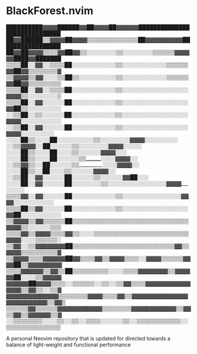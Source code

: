 # BlackForest.nvim

██████████▓▓▓▓██████▓▓██▓▓▓▓██▓▓▓▓▓▓█████████████████████████████
██▓▓██████▒▒▓▓▓▓██▓▓▓▓▒▒▒▒▒▒▒▒▒▒▒▒▒▒██▓▓▓▓▓▓▓▓▓▓█████████████████
██▓▓██▓▓▓▓▒▒▒▒▓▓██▓▓▒▒░░░░░░░░▒▒░░░░░░░░▒▒▒▒▒▒▓▓▓▓▓▓████▓▓███████
▒▒▒▒██░░▓▓░░▒▒▒▒██░░░░░░░░░░░░▒▒░░░░░░░░░░░░▒▒▒▒▒▒▓▓██▓▓▒▒▒▒▒▒▒▒▓
▒▒▓▓▓▓▒▒▓▓░░░░▒▒██▒▒░░░░░░░░░░▒▒░░░░░░░░░░░░▒▒▒▒▒▒▓▓██▓▓▒▒▒▒▒▒▒▒▒
▒▒▒▒██░░▓▓░░▒▒▒▒██░░░░░░░░░░░░▒▒░░░░░░░░░░░░░░░░░░▓▓▓▓▒▒░░░░░░░░▒
▒▒▒▒██░░▓▓░░░░░░██░░░░░░░░░░░░▒▒░░░░░░░░░░░░░░░░░░▓▓██▒▒░░░░░░░░░
░░▒▒██░░▒▒░░░░░░██░░░░░░░░░░░░▒▒░░░░░░░░░░░░░░░░░░▓▓▓▓░░░░░░░░░░░
░░▒▒██░░▓▓░░░░░░██░░░░░░░░░░░░▒▒░░░░░░░░░░░░░░░░░░▓▓▓▓__░░░░░░░░░
░░░░██__▒▒__░░░░██░░░░__░░░░░░▒▒____░░░░__░░__░░__▓▓▓▓__░░░░░░░░░
░░▒▒▓▓__▓▓__░░__██__░░__░░░░__▒▒____░░░░__░░__░░__▓▓▓▓______░░░░░
░░░░██__▒▒__░░░░██__░░__░░____▒▒____░░____░░__░░__▓▓▓▓______░░__░
░░░░██__▒▒__░░░░██░░░░__░░____▒▒__________░░__░░__▓▓▓▓______░░___
░░▒▒▓▓__▒▒__░░__██__░░__░░__░░▒▒__________░░__░░__▓▓▓▓______░░___
░░░░██__▒▒__░░__██__░░__░░____▒▒__░░______░░__░░__▓▓▓▓______░░___
░░▒▒██░░▓▓░░░░░░██__░░__░░__░░▒▒__░░______░░__░░__▓▓██______░░__░
░░░░██░░▓▓░░░░░░██░░░░__░░__░░▒▒░░░░░░░░░░░░░░░░__▓▓▓▓______░░░░░
▒▒▒▒▓▓░░▓▓░░░░░░██░░░░░░░░░░░░▒▒░░░░░░░░░░░░░░░░__▓▓▓▓░░░░░░░░░░░
▒▒▒▒██▒▒▓▓░░░░░░██░░░░░░░░░░░░▒▒░░░░░░░░░░░░░░░░░░▓▓██░░░░░░░░░░░
▒▒▓▓▓▓▒▒▓▓▒▒▒▒▒▒██▒▒▒▒▒▒▒▒▒▒▒▒▒▒▒▒▒▒▒▒▒▒▒▒▒▒▒▒▒▒▒▒▓▓▓▓▒▒░░░░░░▒▒▒
▒▒▒▒▓▓▒▒▓▓▓▓▒▒▒▒▓▓▒▒░░░░▒▒▒▒▒▒▒▒▒▒▒▒▒▒▒▒▒▒▒▒▒▒▒▒▒▒▓▓▓▓░░░░▒▒▒▒▒▒░
▒▒▓▓░░▒▒▓▓▓▓▓▓▓▓██▒▒▒▒▒▒▒▒▒▒▒▒▒▒▒▒▒▒▒▒▒▒▒▒▒▒▒▒▓▓▒▒▓▓▓▓▒▒▒▒▒▒▒▒▒▒▓
▒▒▓▓▓▓▒▒▒▒▓▓▓▓▓▓██▓▓▒▒▒▒▓▓▒▒▓▓▓▓▒▒▒▒░░▓▓▓▓▒▒▒▒▒▒▓▓▓▓██▒▒▓▓▓▓▓▓▓▓▓
▒▒▒▒▓▓▓▓▓▓▒▒▓▓▒▒██▒▒▒▒▒▒▒▒▒▒░░░░▒▒▒▒▓▓▓▓▓▓▓▓▒▒▓▓▓▓▓▓██░░░░▒▒▓▓▓▓▓
▓▓▓▓▓▓██▓▓▓▓▒▒▒▒░░▒▒▒▒▒▒░░▒▒░░▒▒▓▓▒▒▒▒▓▓▓▓▓▓▓▓▓▓▓▓▓▓▓▓▒▒▓▓▒▒░░▒▒▓
▓▓▓▓▓▓▓▓▓▓▓▓▓▓▒▒▒▒▒▒▒▒▓▓▓▓▒▒▒▒▓▓▒▒▓▓▓▓▓▓▓▓▓▓▓▓▓▓▓▓▓▓▓▓▓▓▓▓▓▓▒▒▓▓▒
▒▒▒▒▒▒▓▓▒▒▒▒▒▒▓▓▓▓▓▓▓▓▓▓▓▓▒▒▒▒▒▒▒▒▓▓▓▓▓▓▓▓▓▓▓▓▒▒▓▓▒▒▓▓▒▒▓▓▓▓▓▓▒▒▓
░░▒▒▒▒▒▒▒▒░░░░▒▒░░▒▒░░▒▒▒▒░░░░░░▒▒░░▒▒▒▒▒▒▒▒▒▒▒▒░░▒▒▒▒▒▒▒▒▒▒▒▒▒▒▒

A personal Neovim repository that is updated for directed towards a balance of light-weight and functional performance
